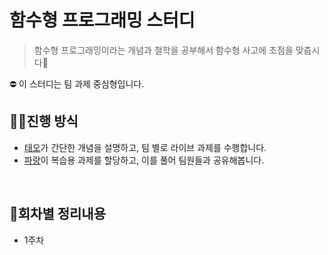 # 함수형 프로그래밍 스터디
> 함수형 프로그래밍이라는 개념과 철학을 공부해서 함수형 사고에 초점을 맞춥시다🔎

⛔️ 이 스터디는 팀 과제 중심형입니다.

## 🙋‍♂️진행 방식
- [태오](https://github.com/developer-1px)가 간단한 개념을 설명하고, 팀 별로 라이브 과제를 수행합니다.
- [파랑](https://github.com/InSeong-So)이 복습용 과제를 할당하고, 이를 풀어 팀원들과 공유해봅니다.

<br/>

## 🌟회차별 정리내용
- 1주차

<br/>